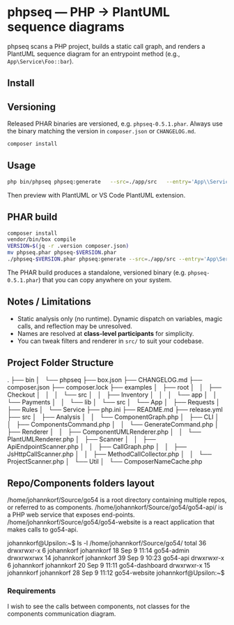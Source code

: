 
# phpseq — PHP → PlantUML sequence diagrams

phpseq scans a PHP project, builds a static call graph, and renders a PlantUML sequence diagram for an entrypoint method (e.g., `App\Service\Foo::bar`).

## Install
## Versioning

Released PHAR binaries are versioned, e.g. `phpseq-0.5.1.phar`. Always use the binary matching the version in `composer.json` or `CHANGELOG.md`.


```bash
composer install
```

## Usage

```bash
php bin/phpseq phpseq:generate   --src=./app/src   --entry='App\\Service\\Foo::bar'   --depth=3   --out=diagram.puml
```

Then preview with PlantUML or VS Code PlantUML extension.

## PHAR build

```bash
composer install
vendor/bin/box compile
VERSION=$(jq -r .version composer.json)
mv phpseq.phar phpseq-$VERSION.phar
./phpseq-$VERSION.phar phpseq:generate --src=./app/src --entry='App\Service\Foo::bar' --out=diagram.puml
```

The PHAR build produces a standalone, versioned binary (e.g. `phpseq-0.5.1.phar`) that you can copy anywhere on your system.


## Notes / Limitations
* Static analysis only (no runtime). Dynamic dispatch on variables, magic calls, and reflection may be unresolved.
* Names are resolved at **class-level participants** for simplicity.
* You can tweak filters and renderer in `src/` to suit your codebase.

## Project Folder Structure
.
├── bin
│   └── phpseq
├── box.json
├── CHANGELOG.md
├── composer.json
├── composer.lock
├── examples
│   ├── root
│   │   ├── Checkout
│   │   │   └── src
│   │   ├── Inventory
│   │   │   └── app
│   │   └── Payments
│   │       └── lib
│   └── src
│       └── App
│           ├── Requests
│           ├── Rules
│           └── Service
├── php.ini
├── README.md
├── release.yml
├── src
│   ├── Analysis
│   │   └── ComponentGraph.php
│   ├── CLI
│   │   ├── ComponentsCommand.php
│   │   └── GenerateCommand.php
│   ├── Renderer
│   │   ├── ComponentUMLRenderer.php
│   │   └── PlantUMLRenderer.php
│   ├── Scanner
│   │   ├── ApiEndpointScanner.php
│   │   ├── CallGraph.php
│   │   ├── JsHttpCallScanner.php
│   │   ├── MethodCallCollector.php
│   │   └── ProjectScanner.php
│   └── Util
│       └── ComposerNameCache.php

## Repo/Components folders layout
/home/johannkorf/Source/go54 is a root directory containing multiple repos, or referred to as components.
/home/johannkorf/Source/go54/go54-api/ is a PHP web service that exposes end-points.
/home/johannkorf/Source/go54/go54-website is a react application that makes calls to go54-api.

johannkorf@Upsilon:~$ ls -l /home/johannkorf/Source/go54/
total 36
drwxrwxr-x  6 johannkorf johannkorf 18 Sep  9 11:14 go54-admin
drwxrwxrwx 14 johannkorf johannkorf 39 Sep  9 10:23 go54-api
drwxrwxr-x  6 johannkorf johannkorf 20 Sep  9 11:11 go54-dashboard
drwxrwxr-x 15 johannkorf johannkorf 28 Sep  9 11:12 go54-website
johannkorf@Upsilon:~$ 

### Requirements
I wish to see the calls between components, not classes for the components communication diagram.


